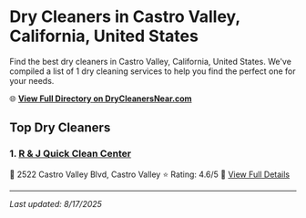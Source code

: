 # Dry Cleaners in Castro Valley, California, United States

Find the best dry cleaners in Castro Valley, California, United States. We've compiled a list of 1 dry cleaning services to help you find the perfect one for your needs.

🌐 **[View Full Directory on DryCleanersNear.com](https://drycleanersnear.com/city/US/California/Castro%20Valley)**

## Top Dry Cleaners

### 1. [R & J Quick Clean Center](https://drycleanersnear.com/dryCleaner/689d432f756b71cad101ed67/r-j-quick-clean-center)
📍 2522 Castro Valley Blvd, Castro Valley
⭐ Rating: 4.6/5
🔗 [View Full Details](https://drycleanersnear.com/dryCleaner/689d432f756b71cad101ed67/r-j-quick-clean-center)


---

*Last updated: 8/17/2025*
